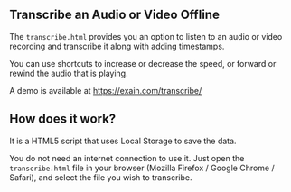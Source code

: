 ## Transcribe an Audio or Video Offline

The `transcribe.html` provides you an option to listen to an audio or video recording and transcribe it along with adding timestamps.

You can use shortcuts to increase or decrease the speed, or forward or rewind the audio that is playing.

A demo is available at https://exain.com/transcribe/

## How does it work?

It is a HTML5 script that uses Local Storage to save the data.

You do not need an internet connection to use it. Just open the `transcribe.html` file in your browser (Mozilla Firefox / Google Chrome / Safari), and select the file you wish to transcribe.
